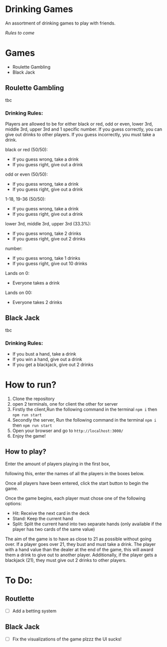 # Drinking Games

An assortment of drinking games to play with friends.

*Rules to come*

# Games

- Roulette Gambling
- Black Jack

## Roulette Gambling
tbc

### Drinking Rules:

Players are allowed to be for either black or red, odd or even, lower 3rd, middle 3rd, upper 3rd and 1 specific number. If you guess correctly, you can give out drinks to other players. If you guess incorrectly, you must take a drink.

black or red (50/50):
- If you guess wrong, take a drink
- If you guess right, give out a drink

odd or even (50/50):
- If you guess wrong, take a drink
- If you guess right, give out a drink

1-18, 19-36 (50/50):
- If you guess wrong, take a drink
- If you guess right, give out a drink

lower 3rd, middle 3rd, upper 3rd (33.3%):
- If you guess wrong, take 2 drinks
- If you guess right, give out 2 drinks

number:
- If you guess wrong, take 1 drinks
- If you guess right, give out 10 drinks

Lands on 0:
- Everyone takes a drink

Lands on 00:
- Everyone takes 2 drinks

## Black Jack
tbc

### Drinking Rules:

- If you bust a hand, take a drink
- If you win a hand, give out a drink
- If you get a blackjack, give out 2 drinks

# How to run?

1. Clone the repository
2. open 2 terminals, one for client the other for server 
3. Firstly the client,Run the following command in the terminal `npm i` then `npm run start`
4. Secondly the server, Run the following command in the terminal `npm i` then `npm run start`
5. Open your browser and go to `http://localhost:3000/`
6. Enjoy the game!


## How to play?

Enter the amount of players playing in the first box,

following this, enter the names of all the players in the boxes below.

Once all players have been entered, click the start button to begin the game.


Once the game begins, each player must chose one of the following options:

- Hit: Receive the next card in the deck
- Stand: Keep the current hand
- Split: Split the current hand into two separate hands (only available if the player has two cards of the same value)

The aim of the game is to have as close to 21 as possible without going over. If a player goes over 21, they bust and must take a drink.
The player with a hand value than the dealer at the end of the game, this will award them a drink to give out to another player.
Additionally, if the player gets a blackjack (21), they must give out 2 drinks to other players.

# To Do:

## Routlette

- [ ] Add a betting system

## Black Jack
- [ ] Fix the visualizations of the game plzzz the UI sucks!
